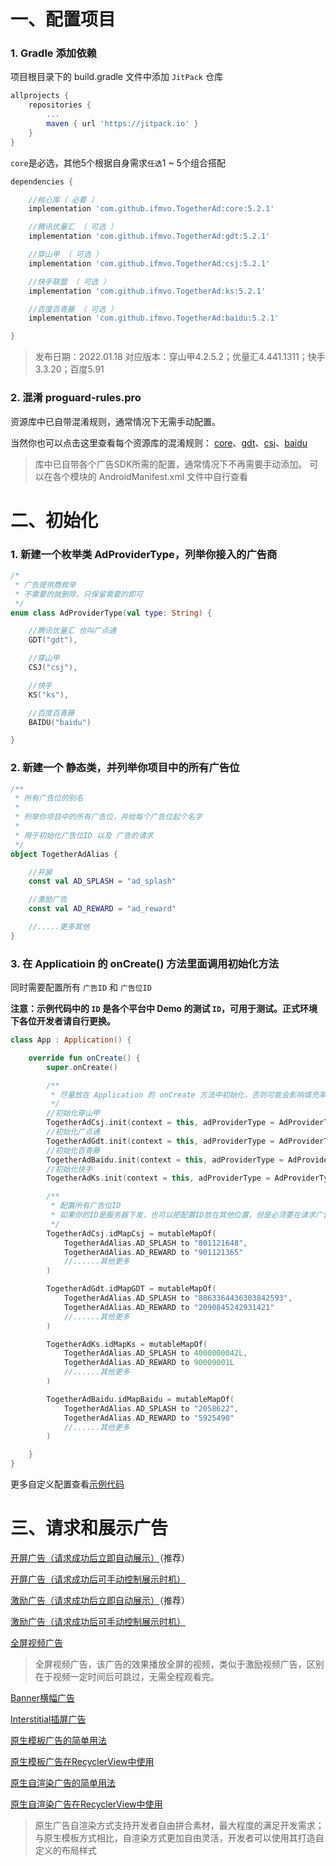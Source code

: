 # 一、配置项目

### 1. Gradle 添加依赖

项目根目录下的 build.gradle 文件中添加 ``JitPack`` 仓库

```gradle
allprojects {
    repositories {
        ...
        maven { url 'https://jitpack.io' }
    }
}
```

``core``是必选，其他5个根据自身需求``任选``1 ~ 5个组合搭配

```gradle
dependencies {

    //核心库（ 必要 ）
    implementation 'com.github.ifmvo.TogetherAd:core:5.2.1'

    //腾讯优量汇 （ 可选 ）
    implementation 'com.github.ifmvo.TogetherAd:gdt:5.2.1'

    //穿山甲 （ 可选 ）
    implementation 'com.github.ifmvo.TogetherAd:csj:5.2.1'

    //快手联盟 （ 可选 ）
    implementation 'com.github.ifmvo.TogetherAd:ks:5.2.1'

    //百度百青藤 （ 可选 ）
    implementation 'com.github.ifmvo.TogetherAd:baidu:5.2.1'

}
```
> 发布日期：2022.01.18
> 对应版本：穿山甲4.2.5.2；优量汇4.441.1311；快手3.3.20；百度5.91

### 2. 混淆 proguard-rules.pro

资源库中已自带混淆规则，通常情况下无需手动配置。

当然你也可以点击这里查看每个资源库的混淆规则： [core](core/proguard-rules.pro)、[gdt](gdt/proguard-rules.pro)、[csj](csj/proguard-rules.pro)、[baidu](baidu/proguard-rules.pro)

>库中已自带各个广告SDK所需的配置，通常情况下不再需要手动添加。
可以在各个模块的 AndroidManifest.xml 文件中自行查看

# 二、初始化

### 1. 新建一个枚举类 AdProviderType，列举你接入的广告商

```kotlin
/*
 * 广告提供商枚举
 * 不需要的就删除，只保留需要的即可
 */
enum class AdProviderType(val type: String) {

    //腾讯优量汇 也叫广点通
    GDT("gdt"),

    //穿山甲
    CSJ("csj"),

    //快手
    KS("ks"),

    //百度百青藤
    BAIDU("baidu")

}
```

### 2. 新建一个 静态类，并列举你项目中的所有广告位

```kotlin
/**
 * 所有广告位的别名
 *
 * 列举你项目中的所有广告位，并给每个广告位起个名字
 *
 * 用于初始化广告位ID 以及 广告的请求
 */
object TogetherAdAlias {

    //开屏
    const val AD_SPLASH = "ad_splash"

    //激励广告
    const val AD_REWARD = "ad_reward"

    //.....更多其他
}
```

### 3. 在 Applicatioin 的 onCreate() 方法里面调用初始化方法

同时需要配置所有 ``广告ID`` 和 ``广告位ID``

**注意：示例代码中的 ``ID`` 是各个平台中 Demo 的测试 ``ID``，可用于测试。正式环境下各位开发者请自行更换。**

```kotlin
class App : Application() {

    override fun onCreate() {
        super.onCreate()

        /**
         * 尽量放在 Application 的 onCreate 方法中初始化，否则可能会影响填充率
         */
        //初始化穿山甲
        TogetherAdCsj.init(context = this, adProviderType = AdProviderType.CSJ.type, csjAdAppId = "5001121", appName = this.getString(R.string.app_name))
        //初始化广点通
        TogetherAdGdt.init(context = this, adProviderType = AdProviderType.GDT.type, gdtAdAppId = "1101152570")
        //初始化百青藤
        TogetherAdBaidu.init(context = this, adProviderType = AdProviderType.BAIDU.type, baiduAdAppId = "e866cfb0")
        //初始化快手
        TogetherAdKs.init(context = this, adProviderType = AdProviderType.KS.type, ksAdAppId = "90009")

        /**
         * 配置所有广告位ID
         * 如果你的ID是服务器下发，也可以把配置ID放在其他位置，但是必须要在请求广告之前完成配置，否则无法加载广告
         */
        TogetherAdCsj.idMapCsj = mutableMapOf(
            TogetherAdAlias.AD_SPLASH to "801121648",
            TogetherAdAlias.AD_REWARD to "901121365"
            //......其他更多
        )

        TogetherAdGdt.idMapGDT = mutableMapOf(
            TogetherAdAlias.AD_SPLASH to "8863364436303842593",
            TogetherAdAlias.AD_REWARD to "2090845242931421"
            //......其他更多
        )

        TogetherAdKs.idMapKs = mutableMapOf(
            TogetherAdAlias.AD_SPLASH to 4000000042L,
            TogetherAdAlias.AD_REWARD to 90009001L
            //......其他更多
        )

        TogetherAdBaidu.idMapBaidu = mutableMapOf(
            TogetherAdAlias.AD_SPLASH to "2058622",
            TogetherAdAlias.AD_REWARD to "5925490"
            //......其他更多
        )

    }
}
```

更多自定义配置查看[示例代码](../demo/src/main/java/com/ifmvo/togetherad/demo/app/App.kt)

# 三、请求和展示广告

[开屏广告（请求成功后立即自动展示）](../demo/src/main/java/com/ifmvo/togetherad/demo/splash/SplashActivity.kt)（推荐）

[开屏广告（请求成功后可手动控制展示时机）](../demo/src/main/java/com/ifmvo/togetherad/demo/splash/SplashProActivity.kt)

[激励广告（请求成功后立即自动展示）](../demo/src/main/java/com/ifmvo/togetherad/demo/reward/RewardProActivity.kt)（推荐）

[激励广告（请求成功后可手动控制展示时机）](../demo/src/main/java/com/ifmvo/togetherad/demo/reward/RewardActivity.kt)

[全屏视频广告](../demo/src/main/java/com/ifmvo/togetherad/demo/fullvideo/FullVideoActivity.kt)

>全屏视频广告，该广告的效果播放全屏的视频，类似于激励视频广告，区别在于视频一定时间后可跳过，无需全程观看完。

[Banner横幅广告](../demo/src/main/java/com/ifmvo/togetherad/demo/banner/BannerActivity.kt)

[Interstitial插屏广告](../demo/src/main/java/com/ifmvo/togetherad/demo/inter/InterActivity.kt)

[原生模板广告的简单用法](../demo/src/main/java/com/ifmvo/togetherad/demo/express/NativeExpressSimpleActivity.kt)

[原生模板广告在RecyclerView中使用](../demo/src/main/java/com/ifmvo/togetherad/demo/express/NativeExpressRecyclerViewActivity.kt)

[原生自渲染广告的简单用法](../demo/src/main/java/com/ifmvo/togetherad/demo/native_/NativeSimpleActivity.kt)

[原生自渲染广告在RecyclerView中使用](../demo/src/main/java/com/ifmvo/togetherad/demo/native_/NativeRecyclerViewActivity.kt)

>原生广告自渲染方式支持开发者自由拼合素材，最大程度的满足开发需求；与原生模板方式相比，自渲染方式更加自由灵活，开发者可以使用其打造自定义的布局样式
